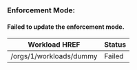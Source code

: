 ### Enforcement Mode:
#### Failed to update the enforcement mode.
|Workload HREF|Status|
|---|---|
| /orgs/1/workloads/dummy | Failed |
